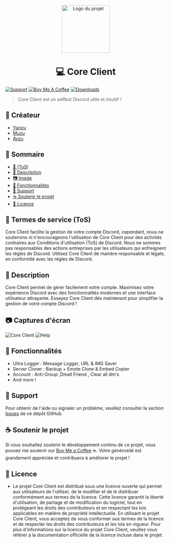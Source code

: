<p align="center">
  <img src="https://media.discordapp.net/attachments/1092120104155762860/1096526270826807306/Sans_titre.jpg?width=426&height=426" alt="Logo du projet" width="150">
</p>

# <div align="center">:computer: Core Client</div>

[![Support](https://img.shields.io/discord/1091700912759771246?color=%237289DA&label=Rejoindre%20le%20serveur&logo=discord&style=for-the-badge)](https://discord.gg/M4DeuABSKz)
[![Buy Me A Coffee](https://img.shields.io/badge/Support-Buy%20Me%20A%20Coffee-%23FFDD00?style=for-the-badge&logo=buy-me-a-coffee)](https://buymeacoffee.com/xyanzu)
[![Downloads](https://img.shields.io/github/downloads/xCoreProject/CoreClient/total?style=for-the-badge&label=Téléchargements)](https://github.com/xCoreProject/CoreClient/releases)

> Core Client est un selfbot Discord utile et intuitif !

## :bust_in_silhouette: Créateur

- [Yanzu](https://github.com/xYanzu/)
- [Muzu](https://github.com/MuzuBinks)
- [Ayzu](https://github.com/AyzuDev)

## :scroll: Sommaire

- [:page_facing_up: (ToS)](#termes-de-service-tos)
- [:memo: Description](#description)
- [:camera: Image](#captures-décran)
- [:rocket: Fonctionnalités](#fonctionnalités)
- [:speech_balloon: Support](#support)
- [:coffee: Soutenir le projet](#soutenir-le-projet)
- [:scroll: Licence](#licence)

## :page_facing_up: Termes de service (ToS)

Core Client facilite la gestion de votre compte Discord, cependant, nous ne soutenons ni n'encourageons l'utilisation de Core Client pour des activités contraires aux Conditions d'utilisation (ToS) de Discord. Nous ne sommes pas responsables des actions entreprises par les utilisateurs qui enfreignent les règles de Discord. Utilisez Core Client de manière responsable et légale, en conformité avec les règles de Discord.

## :memo: Description

Core Client permet de gérer facilement votre compte. Maximisez votre expérience Discord avec des fonctionnalités modernes et une interface utilisateur attrayante. Essayez Core Client dès maintenant pour simplifier la gestion de votre compte Discord !

## :camera: Captures d'écran

![Core Client](https://media.discordapp.net/attachments/1094632909463359529/1096530593380053053/image.png?width=1025&height=249)
![Help](https://media.discordapp.net/attachments/1094632909463359529/1096528870842306671/image.png?width=560&height=426)

## :rocket: Fonctionnalités

- Ultra Logger : Message Logger, URL & IMG Saver
- Server Cloner : Backup + Emote Clone & Embed Copier
- Account : Anti-Group ,Dmall Friend , Clear all dm's
- And more !

## :speech_balloon: Support

Pour obtenir de l'aide ou signaler un problème, veuillez consulter la section [Issues](https://github.com/votre-utilisateur/votre-projet/issues) de ce dépôt GitHub.

## :coffee: Soutenir le projet

Si vous souhaitez soutenir le développement continu de ce projet, vous pouvez me soutenir sur [Buy Me a Coffee](https://www.buymeacoffee.com/xyanzu) :coffee:. Votre générosité est grandement appréciée et contribuera à améliorer le projet !

## :scroll: Licence

- Le projet Core Client est distribué sous une licence ouverte qui permet aux utilisateurs de l'utiliser, de le modifier et de le distribuer conformément aux termes de la licence. Cette licence garantit la liberté d'utilisation, de partage et de modification du logiciel, tout en protégeant les droits des contributeurs et en respectant les lois applicables en matière de propriété intellectuelle. En utilisant le projet Core Client, vous acceptez de vous conformer aux termes de la licence et de respecter les droits des contributeurs et les lois en vigueur. Pour plus d'informations sur la licence du projet Core Client, veuillez vous référer à la documentation officielle de la licence incluse dans le projet.

